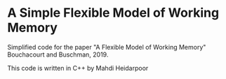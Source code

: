 # A Simple Flexible Model of Working Memory

Simplified code for the paper "A Flexible Model of Working Memory" Bouchacourt and Buschman, 2019.

This code is written in C++ by Mahdi Heidarpoor
